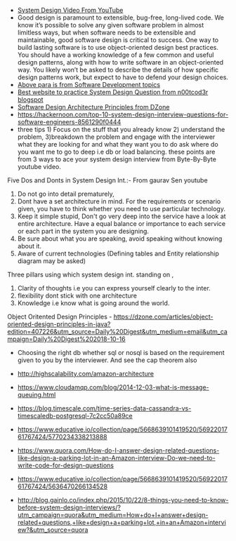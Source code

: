 - [System Design Video From YouTube](https://www.youtube.com/watch?v=yPF94QiI2qk)
- Good design is paramount to extensible, bug-free, long-lived code. We know it’s possible to solve any given software problem in almost limitless ways, but when software needs to be extensible and maintainable, good software design is critical to success. One way to build lasting software is to use object-oriented design best practices. You should have a working knowledge of a few common and useful design patterns, along with how to write software in an object-oriented way. You likely won’t be asked to describe the details of how specific design patterns work, but expect to have to defend your design choices.
- [Above para is from Software Development topics](https://www.amazon.jobs/en-gb/landing_pages/software-development-topics)
- [Best website to practice System Design Question from n00tcod3r blogspot](http://n00tc0d3r.blogspot.com/)
- [Software Design Architecture Principles from DZone](https://dzone.com/articles/30-shared-principles-for-discussing-software-archi-1?edition=385377&utm_source=Weekly%20Digest&utm_medium=email&utm_campaign=Weekly%20Digest%202018-08-15)
- https://hackernoon.com/top-10-system-design-interview-questions-for-software-engineers-8561290f0444
- three tips 1) Focus on the stuff that you already know 2) understand the problem, 3)breakdown the problem and engage with the interviewer what they are looking for and what they want you to do ask where do you want me to go to deep i.e db or load balancing. these points are from 3 ways to ace your system design interview from Byte-By-Byte youtube video.

Five Dos and Donts in System Design Int.:- From gaurav Sen youtube
1. Do not go into detail prematurely,               
2. Dont have a set architecture in mind. For the requirements or scenario given, you have to think whether you need to use particular technology.
3. Keep it simple stupid, Don't go very deep into the service have a look at entire architecture. Have a equal balance or importance to each service or each part in the system you are designing.
4. Be sure about what you are speaking, avoid speaking without knowing about it.
5. Aware of current technologies
(Defining tables and Entity relationship diagram may be asked)

Three pillars using which system design int. standing on ,
1. Clarity of thoughts i.e you can express yourself clearly to the inter. 
2. flexibility dont stick with one architecture
3. Knowledge i.e know what is going around the world.

Object Oritented Design Principles - https://dzone.com/articles/object-oriented-design-principles-in-java?edition=407226&utm_source=Daily%20Digest&utm_medium=email&utm_campaign=Daily%20Digest%202018-10-16

- Choosing the right db whether sql or nosql is based on the requirement given to you by the interviewer. And see the cap theorem also
- http://highscalability.com/amazon-architecture

- https://www.cloudamqp.com/blog/2014-12-03-what-is-message-queuing.html

- https://blog.timescale.com/time-series-data-cassandra-vs-timescaledb-postgresql-7c2cc50a89ce

- https://www.educative.io/collection/page/5668639101419520/5692201761767424/5770234338213888

- https://www.quora.com/How-do-I-answer-design-related-questions-like-design-a-parking-lot-in-an-Amazon-interview-Do-we-need-to-write-code-for-design-questions

- https://www.educative.io/collection/page/5668639101419520/5692201761767424/5636470266134528
- http://blog.gainlo.co/index.php/2015/10/22/8-things-you-need-to-know-before-system-design-interviews/?utm_campaign=quora&utm_medium=How+do+I+answer+design-related+questions,+like+design+a+parking+lot,+in+an+Amazon+interview?&utm_source=quora
